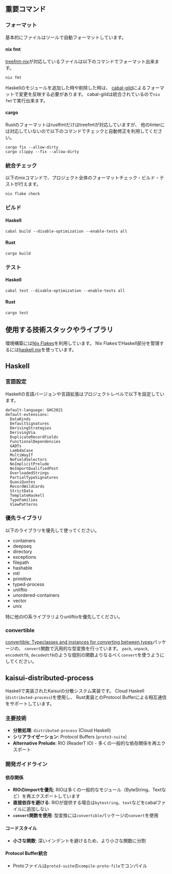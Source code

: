## 重要コマンド

### フォーマット

基本的にファイルはツールで自動フォーマットしています。

#### nix fmt

[treefmt-nix](https://github.com/numtide/treefmt-nix)が対応しているファイルは以下のコマンドでフォーマット出来ます。

```console
nix fmt
```

Haskellのモジュールを追加した時や削除した時は、
[cabal-gild](https://hackage.haskell.org/package/cabal-gild)によるフォーマットで変更を反映する必要があります。
cabal-gildは統合されているので`nix fmt`で実行出来ます。

#### cargo

Rustのフォーマットはrustfmtだけはtreefmtが対応していますが、
他のlinterには対応していないので以下のコマンドでチェックと自動修正を利用してください。

```console
cargo fix --allow-dirty
cargo clippy --fix --allow-dirty
```

### 統合チェック

以下のnixコマンドで、プロジェクト全体のフォーマットチェック・ビルド・テストが行えます。

```console
nix flake check
```

### ビルド

#### Haskell

```console
cabal build --disable-optimization --enable-tests all
```

#### Rust

```console
cargo build
```

### テスト

#### Haskell

```console
cabal test --disable-optimization --enable-tests all
```

#### Rust

```console
cargo test
```

## 使用する技術スタックやライブラリ

環境構築には[Nix Flakes](https://wiki.nixos.org/wiki/Flakes/ja)を利用しています。
Nix FlakesでHaskell部分を管理するには[haskell.nix](https://input-output-hk.github.io/haskell.nix/)を使っています。

## Haskell

### 言語設定

Haskellの言語バージョンや言語拡張はプロジェクトレベルで以下を設定しています。

```cabal
default-language: GHC2021
default-extensions:
  DataKinds
  DefaultSignatures
  DerivingStrategies
  DerivingVia
  DuplicateRecordFields
  FunctionalDependencies
  GADTs
  LambdaCase
  MultiWayIf
  NoFieldSelectors
  NoImplicitPrelude
  NoImportQualifiedPost
  OverloadedStrings
  PartialTypeSignatures
  QuasiQuotes
  RecordWildCards
  StrictData
  TemplateHaskell
  TypeFamilies
  ViewPatterns
```

### 優先ライブラリ

以下のライブラリを優先して使ってください。

- containers
- deepseq
- directory
- exceptions
- filepath
- hashable
- mtl
- primitive
- typed-process
- unliftio
- unordered-containers
- vector
- unix

特に他のIO系ライブラリよりunliftioを優先してください。

### convertible

[convertible: Typeclasses and instances for converting between types](https://hackage.haskell.org/package/convertible)パッケージの、
`convert`関数で汎用的な型変換を行っています。
`pack`, `unpack`, `encodeUtf8`, `decodeUtf8`のような個別の関数よりなるべく`convert`を使うようにしてください。

## kaisui-distributed-process

Haskellで実装されたKaisuiの分散システム実装です。
Cloud Haskell (`distributed-process`)を使用し、
Rust実装とのProtocol Bufferによる相互通信をサポートしています。

### 主要技術

- **分散処理**: `distributed-process` (Cloud Haskell)
- **シリアライゼーション**: Protocol Buffers (`proto3-suite`)
- **Alternative Prelude**: RIO (ReaderT IO) - 多くの一般的な依存関係を再エクスポート

### 開発ガイドライン

#### 依存関係

- **RIOのimportを優先**: RIOは多くの一般的なモジュール（ByteString、Textなど）を再エクスポートしています
- **直接依存を避ける**: RIOが提供する場合は`bytestring`、`text`などをcabalファイルに追加しない
- **`convert`関数を使用**: 型変換には`convertible`パッケージの`convert`を使用

#### コードスタイル

- **小さな関数**: 深いインデントを避けるため、より小さな関数に分割

#### Protocol Buffer統合

- Protoファイルは`proto3-suite`の`compile-proto-file`でコンパイル
